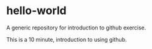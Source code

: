 # hello-world
A generic repository for introduction to github exercise.

This is a 10 minute,
introduction to using github.
